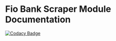 # Fio Bank Scraper Module Documentation

[![Codacy Badge](https://api.codacy.com/project/badge/Grade/cacf307451cb488a8434fac4cf0a74bb)](https://www.codacy.com/app/jan-cajthaml/akkamo_fio_bank_scraper?utm_source=github.com&amp;utm_medium=referral&amp;utm_content=jancajthaml/akkamo_fio_bank_scraper&amp;utm_campaign=Badge_Grade)
